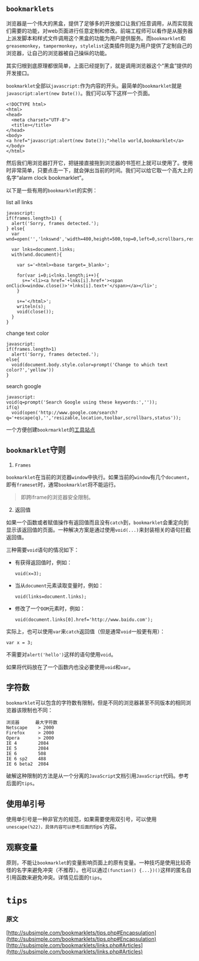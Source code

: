 `bookmarklets`
---

浏览器是一个伟大的黑盒，提供了足够多的开放接口让我们任意调用，从而实现我们需要的功能，对web页面进行任意定制和修改。前端工程师可以看作是从服务器上派发脚本和样式文件调用这个黑盒的功能为用户提供服务。而`bookmarklet`和`greasemonkey`，`tampermonkey`，`stylelist`这类插件则是为用户提供了定制自己的浏览器，让自己的浏览器被自己操纵的功能。

其实归根到底原理都很简单，上面已经提到了，就是调用浏览器这个“黑盒”提供的开发接口。

`bookmarklet`全部以`javascript:`作为内容的开头。最简单的`bookmarklet`就是`javascript:alert(new Date())`。我们可以写下这样一个页面。

```
<!DOCTYPE html>
<html>
<head>
  <meta charset="UTF-8">
  <title></title>
</head>
<body>
<a href="javascript:alert(new Date());">hello world,bookmarklet</a>
</body>
</html>
```

然后我们用浏览器打开它，把链接直接拖到浏览器的书签栏上就可以使用了。使用时非常简单，只要点击一下，就会弹出当前的时间。我们可以给它取一个高大上的名字“alarm clock bookmarklet”。

以下是一些有用的`bookmarklet`的实例：

list all links

```
javascript:
if(frames.length>1) {
  alert('Sorry, frames detected.');
} else{
  var wnd=open('','lnkswnd','width=400,height=500,top=0,left=0,scrollbars,resizable');
  
  var lnks=document.links;
  with(wnd.document){

    var s='<html><base target=_blank>';

    for(var i=0;i<lnks.length;i++){
      s+='<li><a href='+lnks[i].href+'><span onClick=window.close()>'+lnks[i].text+'</span></a></li>';
    }
    
    s+='</html>';
    writeln(s);
    void(close());
  }
}
```

change text color

```
javascript:
if(frames.length>1)
  alert('Sorry, frames detected.');
else{
  void(document.body.style.color=prompt('Change to which text color?','yellow'))
}
```

search google
```
javascript:
void(q=prompt('Search Google using these keywords:',''));
if(q)
  void(open('http://www.google.com/search?q='+escape(q),'','resizable,location,toolbar,scrollbars,status'));
```

一个方便创建`bookrmarklet`的[工具站点](http://subsimple.com/bookmarklets/jsbuilder.htm)

## `bookmarklet`守则

1.  `Frames`

`bookmarklet`在当前的浏览器`window`中执行。如果当前的`window`有几个`document`，即有`frameset`时，通常`bookmarklet`将不能运行。

> 即跨iframe的浏览器安全限制。

2.  返回值

如果一个函数或者赋值操作有返回值而且没有`catch`到，`bookmarklet`会重定向到显示该返回值的页面。一种解决方案是通过使用`void(...)`来封装相关的语句拦截返回值。

三种需要`void`语句的情况如下：

* 有获得返回值时，例如：

  `void(x=3);`

* 当从`document`元素读取变量时，例如：

  `void(links=document.links);`

* 修改了一个`DOM`元素时，例如：

  `void(document.links[0].href='http://www.baidu.com');`

实际上，也可以使用`var`来`catch`返回值（但是通常`void`一般更有用）：

  `var x = 3;`

不需要对`alert('hello')`这样的语句使用`void`。

如果将代码放在了一个函数内也没必要使用`void`和`var`。

##  字符数

`bookmarklet`可以包含的字符数有限制，但是不同的浏览器甚至不同版本的相同浏览器该限制也不同：

```
浏览器      最大字符数
Netscape    > 2000
Firefox     > 2000
Opera       > 2000
IE 4        2084
IE 5        2084
IE 6        508
IE 6 sp2    488
IE 6 beta2  2084
```

破解这种限制的方法是从一个分离的`JavaScript`文档引用`JavaScript`代码。参考后面的`tips`。

## 使用单引号

使用单引号是一种非官方的规范，如果需要使用双引号，可以使用`unescape(%22)，具体内容可以参考后面的`tips`内容。

## 观察变量

原则，不能让`bookmarklet`的变量影响页面上的原有变量。一种技巧是使用比较奇怪的名字来避免冲突（不推荐）。也可以通过`(function() {...})()`这样的匿名自引用函数来避免冲突。详情见后面的`tips`。


# `tips`


### 原文
[http://subsimple.com/bookmarklets/tips.php#Encapsulation](http://subsimple.com/bookmarklets/tips.php#Encapsulation)
[http://subsimple.com/bookmarklets/links.php#Articles](http://subsimple.com/bookmarklets/links.php#Articles)
